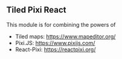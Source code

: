 
## Tiled Pixi React

This module is for combining the powers of 
- Tiled maps: https://www.mapeditor.org/
- Pixi.JS: https://www.pixijs.com/
- React-Pixi: https://reactpixi.org/